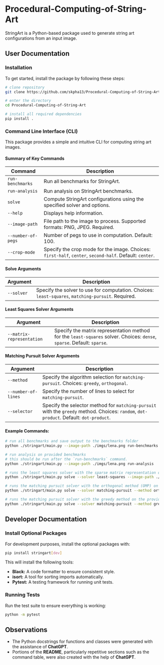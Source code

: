 # Procedural-Computing-of-String-Art

StringArt is a Python-based package used to generate string art configurations from an input image.

## User Documentation

### Installation    

To get started, install the package by following these steps:

```bash
# clone repository
git clone https://github.com/skpha13/Procedural-Computing-of-String-Art.git

# enter the directory 
cd Procedural-Computing-of-String-Art

# install all required dependencies
pip install .
```

### Command Line Interface (CLI)

This package provides a simple and intuitive CLI for computing string art images.

#### Summary of Key Commands

| **Command**               | **Description**                                                                                          |
|---------------------------|----------------------------------------------------------------------------------------------------------|
| `run-benchmarks`          | Run all benchmarks for StringArt.                                                                        |
| `run-analysis`            | Run analysis on StringArt benchmarks.                                                                    |
| `solve`                   | Compute StringArt configurations using the specified solver and options.                                 |
| `--help`                  | Displays help information.                                                                               |
| `--image-path`            | File path to the image to process. Supported formats: PNG, JPEG. Required.                               |
| `--number-of-pegs`        | Number of pegs to use in computation. Default: 100.                                                      |
| `--crop-mode`             | Specify the crop mode for the image. Choices: `first-half`, `center`, `second-half`. Default: `center`.  |

#### Solve Arguments

| **Argument**              | **Description**                                                                                    |
|---------------------------|----------------------------------------------------------------------------------------------------|
| `--solver`                | Specify the solver to use for computation. Choices: `least-squares`, `matching-pursuit`. Required. |


#### Least Squares Solver Arguments

| **Argument**              | **Description**                                                                                                         |
|---------------------------|-------------------------------------------------------------------------------------------------------------------------|
| `--matrix-representation` | Specify the matrix representation method for the `least-squares` solver. Choices: `dense`, `sparse`. Default: `sparse`. |

#### Matching Pursuit Solver Arguments

| **Argument**              | **Description**                                                                                                                         |
|---------------------------|-----------------------------------------------------------------------------------------------------------------------------------------|
| `--method`                | Specify the algorithm selection for `matching-pursuit`. Choices: `greedy`, `orthogonal`.                                                |
| `--number-of-lines`       | Specify the number of lines to select for `matching-pursuit`.                                                                           |
| `--selector`              | Specify the selector method for `matching-pursuit` with the `greedy` method. Choices: `random`, `dot-product`. Default: `dot-product`.  |

#### Example Commands:

```bash
# run all benchmarks and save output to the benchmarks folder
python ./stringart/main.py --image-path ./imgs/lena.png run-benchmarks

# run analysis on provided benchmarks
# this should be run after the `run-benchmarks` command.
python ./stringart/main.py --image-path ./imgs/lena.png run-analysis

# runs the least squares solver with the sparse matrix representation on the provided image. The number of pegs used will be 100 and the crop mode for the image center.
python ./stringart/main.py solve --solver least-squares --image-path ./imgs/lena.png 

# runs the matching pursuit solver with the orthogonal method (OMP) on the provided image, selecting 1000 lines.
python ./stringart/main.py solve --solver matching-pursuit --method orthogonal --image-path ./imgs/lena.png 

# runs the matching pursuit solver with the greedy method on the provided image, using the dot-product heuristic, selecting 1000 lines.
python ./stringart/main.py solve --solver matching-pursuit --method greedy --image-path ./imgs/lena.png 
```

## Developer Documentation

### Install Optional Packages

For development purposes, install the optional packages with:

```bash
pip install stringart[dev]
```

This will install the following tools:

- **Black:**  A code formatter to ensure consistent style.
- **isort:**  A tool for sorting imports automatically.
- **Pytest:** A testing framework for running unit tests.

### Running Tests

Run the test suite to ensure everything is working:

```bash
python -m pytest
```

## Observations

- The Python docstrings for functions and classes were generated with the assistance of **ChatGPT**. 
- Portions of the **README**, particularly repetitive sections such as the command table, were also created with the help of **ChatGPT**.